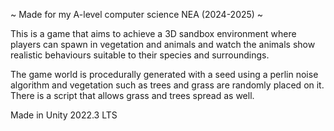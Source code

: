 ~ Made for my A-level computer science NEA (2024-2025) ~

This is a game that aims to achieve a 3D sandbox environment where players can spawn in vegetation and animals and watch the animals show realistic behaviours suitable to their species and surroundings.

The game world is procedurally generated with a seed using a perlin noise algorithm and vegetation such as trees and grass are randomly placed on it. There is a script that allows grass and trees spread as well.


Made in Unity 2022.3 LTS
